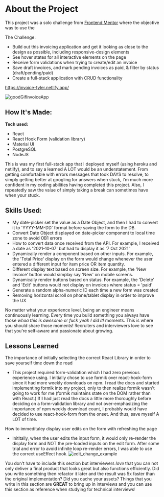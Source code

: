 
# About the Project
This project was a solo challenge from [Frontend Mentor](https://www.frontendmentor.io/challenges/invoice-app-i7KaLTQjl) where the objective was to use the

The Challenge:

- Build out this invoicing application and get it looking as close to the design as possible, including responsive-design elements
- See hover states for all interactive elements on the page
- Receive form validations when trying to create/edit an invoice
- Save draft invoices, and mark pending invoices as paid, & filter by status (draft/pending/paid)
- Create a full-stack application with CRUD functionality

https://invoice-tyler.netlify.app/

![goodGifInvoiceApp](https://user-images.githubusercontent.com/67395239/155815402-46a14480-cf80-43b9-b6e2-8829a4509e40.gif)



## How It's Made:

**Tech used:** 
- React 
- React Hook Form (validation library)
- Material UI
- PostgreSQL
- NodeJS

This is was my first full-stack app that I deployed myself (using heroku and netlify), and to say a learned A LOT would be an understatement.  From getting comfortable with errors messages that took DAYS to resolve, to simply getting better at googling for answers when stuck, I'm much more confident in my coding abilities having completed this project.  Also, I repeatedly saw the value of simply taking a break can sometimes have when your stuck. 


## Skills Used:

- My date-picker set the value as a Date Object, and then I had to convert it to 'YYYY-MM-DD' format before saving the form to the DB.
- Convert Date Object displayed on date-picker component to local time zone to avoid OB1 errors
- How to convert data once received from the API. For example, I received a date as '2021-10-07' but had to display it as '7 Oct 2021'
- Dynamically render a component based on other inputs.  For example, the 'Total Price' display on the form would change whenever the user entered a different input for item price OR item quantity.
- Different display text based on screen size.  For example, the 'New Invoice' button would simplay say 'New' on mobile screens.
- Dynamically render buttons based on status.  For example, the 'Delete' and 'Edit' buttons would not display on invoices where status = 'paid'
- Generate a random alpha-numeric ID each time a new form was created
- Removing horizontal scroll on phone/tablet display in order to improve the UX

No matter what your experience level, being an engineer means continuously learning. Every time you build something you always have those *whoa this is awesome* or *fuck yeah I did it!* moments. This is where you should share those moments! Recruiters and interviewers love to see that you're self-aware and passionate about growing.


## Lessons Learned

The importance of initially selecting the correct React Library in order to save yourself time down the road
-  This project required form-validation which I had zero previous experience using.  I initially chose to use formik over react-hook-form since it had more weekly downloads on npm.  I read the docs and started implementing formik into my project, only to then realize formik wasn't going to work for me (formik maintains state on the DOM rather than with React.)  If I had just read the docs a little more thoroughly before deciding on a form-validation library and not over-emphasizing the importance of npm weekly download count, I probably would have decided to use react-hook-form from the onset.  And thus, save myself A LOT of time.

How to immeditaley display user edits on the form with refreshing the page
- Inititally, when the user edits the input form, it would only re-render the display form and NOT the pre-loaded inputs on the edit form.  After some trial and error to avoid infinite loop re-render errors, I was able to use the correct useEffect hook.
![edit_change_example](https://user-images.githubusercontent.com/67395239/155897144-dd5c9566-80a8-412a-9654-f41f2a451663.gif)


You don't have to include this section but interviewers *love* that you can not only deliver a final product that looks great but also functions efficiently. Did you write something then refactor it later and the result was 5x faster than the original implementation? Did you cache your assets? Things that you write in this section are **GREAT** to bring up in interviews and you can use this section as reference when studying for technical interviews!
